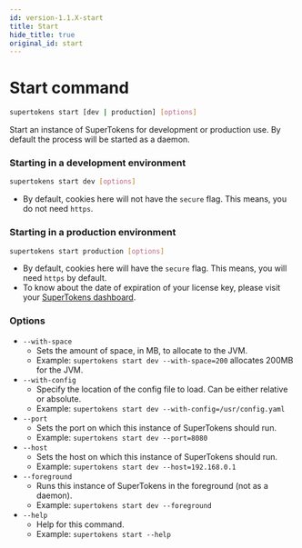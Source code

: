 ```yaml
---
id: version-1.1.X-start
title: Start
hide_title: true
original_id: start
---
```


# Start command

```bash
supertokens start [dev | production] [options]
```
Start an instance of SuperTokens for development or production use. By default the process will be started as a daemon.

### Starting in a development environment
```bash
supertokens start dev [options]
```
- By default, cookies here will not have the `secure` flag. This means, you do not need `https`.

### Starting in a production environment
```bash
supertokens start production [options]
```
- By default, cookies here will have the `secure` flag. This means, you will need `https` by default.
- To know about the date of expiration of your license key, please visit your [SuperTokens dashboard](/dashboard).

### Options
- ```--with-space```
    - Sets the amount of space, in MB, to allocate to the JVM.
    - Example: ```supertokens start dev --with-space=200``` allocates 200MB for the JVM.
- ```--with-config```
    - Specify the location of the config file to load. Can be either relative or absolute.
    - Example: ```supertokens start dev --with-config=/usr/config.yaml```
- ```--port```
    - Sets the port on which this instance of SuperTokens should run.
    - Example: ```supertokens start dev --port=8080```
- ```--host```
    - Sets the host on which this instance of SuperTokens should run.
    - Example: ```supertokens start dev --host=192.168.0.1```
- ```--foreground```
    - Runs this instance of SuperTokens in the foreground (not as a daemon).
    - Example: ```supertokens start dev --foreground```
- ```--help```
    - Help for this command.
    - Example: ```supertokens start --help```